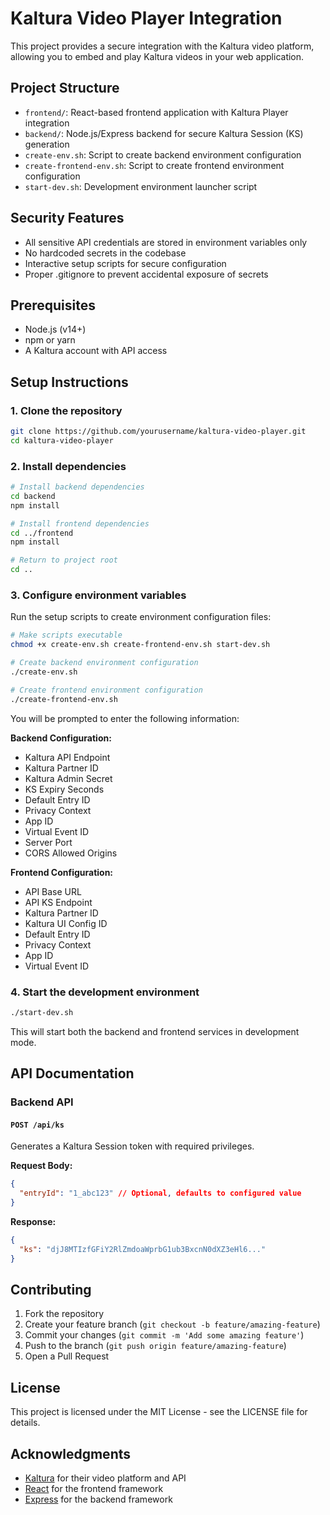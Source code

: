 # Kaltura Video Player Integration

This project provides a secure integration with the Kaltura video platform, allowing you to embed and play Kaltura videos in your web application.

## Project Structure

- `frontend/`: React-based frontend application with Kaltura Player integration
- `backend/`: Node.js/Express backend for secure Kaltura Session (KS) generation
- `create-env.sh`: Script to create backend environment configuration
- `create-frontend-env.sh`: Script to create frontend environment configuration
- `start-dev.sh`: Development environment launcher script

## Security Features

- All sensitive API credentials are stored in environment variables only
- No hardcoded secrets in the codebase
- Interactive setup scripts for secure configuration
- Proper .gitignore to prevent accidental exposure of secrets

## Prerequisites

- Node.js (v14+)
- npm or yarn
- A Kaltura account with API access

## Setup Instructions

### 1. Clone the repository

```bash
git clone https://github.com/yourusername/kaltura-video-player.git
cd kaltura-video-player
```

### 2. Install dependencies

```bash
# Install backend dependencies
cd backend
npm install

# Install frontend dependencies
cd ../frontend
npm install

# Return to project root
cd ..
```

### 3. Configure environment variables

Run the setup scripts to create environment configuration files:

```bash
# Make scripts executable
chmod +x create-env.sh create-frontend-env.sh start-dev.sh

# Create backend environment configuration
./create-env.sh

# Create frontend environment configuration
./create-frontend-env.sh
```

You will be prompted to enter the following information:

**Backend Configuration:**
- Kaltura API Endpoint
- Kaltura Partner ID
- Kaltura Admin Secret
- KS Expiry Seconds
- Default Entry ID
- Privacy Context
- App ID
- Virtual Event ID
- Server Port
- CORS Allowed Origins

**Frontend Configuration:**
- API Base URL
- API KS Endpoint
- Kaltura Partner ID
- Kaltura UI Config ID
- Default Entry ID
- Privacy Context
- App ID
- Virtual Event ID

### 4. Start the development environment

```bash
./start-dev.sh
```

This will start both the backend and frontend services in development mode.

## API Documentation

### Backend API

#### `POST /api/ks`

Generates a Kaltura Session token with required privileges.

**Request Body:**
```json
{
  "entryId": "1_abc123" // Optional, defaults to configured value
}
```

**Response:**
```json
{
  "ks": "djJ8MTIzfGFiY2RlZmdoaWprbG1ub3BxcnN0dXZ3eHl6..."
}
```

## Contributing

1. Fork the repository
2. Create your feature branch (`git checkout -b feature/amazing-feature`)
3. Commit your changes (`git commit -m 'Add some amazing feature'`)
4. Push to the branch (`git push origin feature/amazing-feature`)
5. Open a Pull Request

## License

This project is licensed under the MIT License - see the LICENSE file for details.

## Acknowledgments

- [Kaltura](https://www.kaltura.com/) for their video platform and API
- [React](https://reactjs.org/) for the frontend framework
- [Express](https://expressjs.com/) for the backend framework